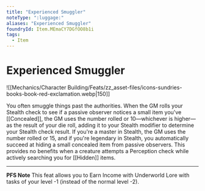 ```yaml
---
title: "Experienced Smuggler"
noteType: ":luggage:"
aliases: "Experienced Smuggler"
foundryId: Item.MEmaCY7DGfOO8b1i
tags:
  - Item
---
```


# Experienced Smuggler
![[Mechanics/Character Building/Feats/zz_asset-files/icons-sundries-books-book-red-exclamation.webp|150]]

You often smuggle things past the authorities. When the GM rolls your Stealth check to see if a passive observer notices a small item you've [[Concealed]], the GM uses the number rolled or 10—whichever is higher—as the result of your die roll, adding it to your Stealth modifier to determine your Stealth check result. If you're a master in Stealth, the GM uses the number rolled or 15, and if you're legendary in Stealth, you automatically succeed at hiding a small concealed item from passive observers. This provides no benefits when a creature attempts a Perception check while actively searching you for [[Hidden]] items.

* * *

**PFS Note** This feat allows you to Earn Income with Underworld Lore with tasks of your level -1 (instead of the normal level -2).
